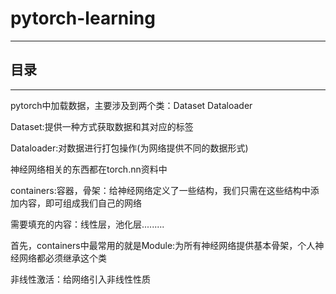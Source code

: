 # pytorch-learning
***
## 目录
***
pytorch中加载数据，主要涉及到两个类：Dataset Dataloader

Dataset:提供一种方式获取数据和其对应的标签

Dataloader:对数据进行打包操作(为网络提供不同的数据形式)



神经网络相关的东西都在torch.nn资料中

containers:容器，骨架：给神经网络定义了一些结构，我们只需在这些结构中添加内容，即可组成我们自己的网络

需要填充的内容：线性层，池化层.........



首先，containers中最常用的就是Module:为所有神经网络提供基本骨架，个人神经网络都必须继承这个类



非线性激活：给网络引入非线性性质































